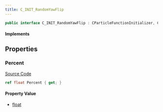 ```yaml
---
title: C_INIT_RandomYawFlip
---
```


```csharp
public interface C_INIT_RandomYawFlip : CParticleFunctionInitializer, CParticleFunction, ISchemaClass<CParticleFunction>, ISchemaClass<CParticleFunctionInitializer>, ISchemaClass<C_INIT_RandomYawFlip>, ISchemaField, ISchemaClass, INativeHandle
```

#### Implements

## Properties

### Percent

[Source Code](https://github.com/swiftly-solution/swiftlys2/blob/main/managed/src/SwiftlyS2.Generated/Schemas/Interfaces/C_INIT_RandomYawFlip.cs#L17)

```csharp
ref float Percent { get; }
```

#### Property Value

- [float](https://learn.microsoft.com/dotnet/api/system.single)


